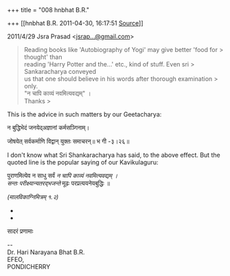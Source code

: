 +++
title = "008 hnbhat B.R."

+++
[[hnbhat B.R.	2011-04-30, 16:17:51 [Source](https://groups.google.com/g/bvparishat/c/ZfL2TS731Lg)]]



  
  

2011/4/29 Jsra Prasad \<[jsrap...@gmail.com]()\>

  

> Reading books like 'Autobiography of Yogi' may give better 'food for > thought' than  
> reading 'Harry Potter and the...' etc., kind of stuff. Even sri > Sankaracharya conveyed  
> us that one should believe in his words after thorough examination > only.  
> "न चापि काव्यं नवमित्यवद्यम्" ।  
> Thanks >
> 
> > 
> > 
> > 
> >   
> > 
> > 

  

This is the advice in such matters by our Geetacharya:

  

न बुद्धिभेदं जनयेद्अज्ञानां कर्मसञ्गिनाम्।

जोषयेत् सर्वकर्माणि विद्वान् युक्तः समाचरन्॥ भ गी -३।२६॥



I don't know what Sri Shankaracharya has said, to the above effect. But the quoted line is the popular saying of our Kavikulaguru:

  

पुराणमित्येव न साधु सर्वं *न चापि काव्यं नवमित्यवद्यम्‌ ।*  
*सन्तः परीक्ष्यान्यतरद्भजन्ते* मूढः परप्रत्ययनेयबुद्धिः ॥

*(मालविकाग्निमित्रम् १.२)*

*  
*

सादरं प्रणामाः

  

  

--  
Dr. Hari Narayana Bhat B.R.  
EFEO,  
PONDICHERRY  


